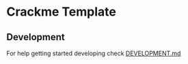 # Crackme Template

## Development

For help getting started developing check [DEVELOPMENT.md](DEVELOPMENT.md)
